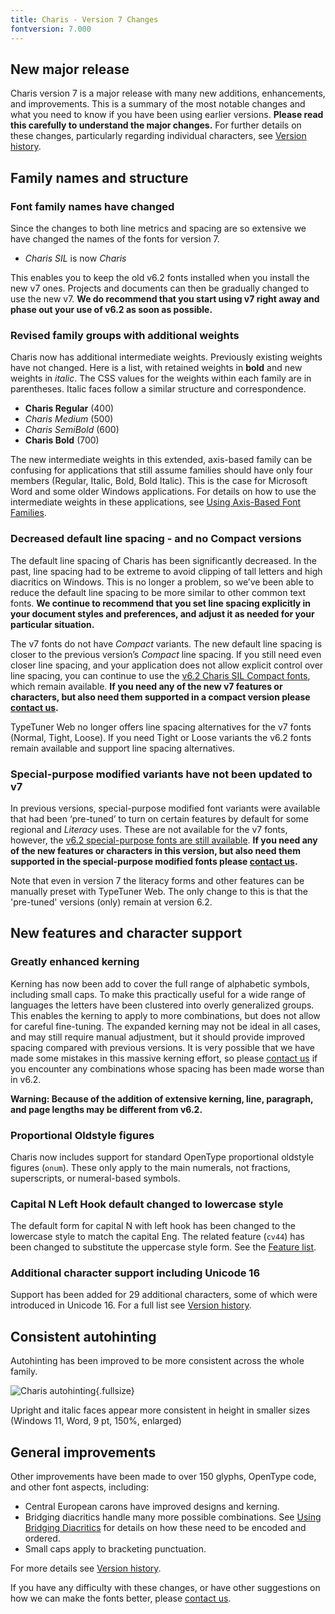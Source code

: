 ```yaml
---
title: Charis - Version 7 Changes
fontversion: 7.000
---
```


## New major release

Charis version 7 is a major release with many new additions, enhancements, and improvements. This is a summary of the most notable changes and what you need to know if you have been using earlier versions. **Please read this carefully to understand the major changes.** For further details on these changes, particularly regarding individual characters, see [Version history](history.md).

## Family names and structure

### Font family names have changed

Since the changes to both line metrics and spacing are so extensive we have changed the names of the fonts for version 7.

- *Charis SIL* is now *Charis*

This enables you to keep the old v6.2 fonts installed when you install the new v7 ones. Projects and documents can then be gradually changed to use the new v7. **We do recommend that you start using v7 right away and phase out your use of v6.2 as soon as possible.**

### Revised family groups with additional weights

Charis now has additional intermediate weights. Previously existing weights have not changed. Here is a list, with retained weights in **bold** and new weights in *italic*. The CSS values for the weights within each family are in parentheses. Italic faces follow a similar structure and correspondence.

- **Charis Regular** (400)
- *Charis Medium* (500)
- *Charis SemiBold* (600)
- **Charis Bold** (700)

The new intermediate weights in this extended, axis-based family can be confusing for applications that still assume families should have only four members (Regular, Italic, Bold, Bold Italic). This is the case for Microsoft Word and some older Windows applications. For details on how to use the intermediate weights in these applications, see [Using Axis-Based Font Families](https://software.sil.org/fonts/axis-based-fonts/).

### Decreased default line spacing - and no Compact versions

The default line spacing of Charis has been significantly decreased. In the past, line spacing had to be extreme to avoid clipping of tall letters and high diacritics on Windows. This is no longer a problem, so we’ve been able to reduce the default line spacing to be more similar to other common text fonts. **We continue to recommend that you set line spacing explicitly in your document styles and preferences, and adjust it as needed for your particular situation.**

The v7 fonts do not have *Compact* variants. The new default line spacing is closer to the previous version’s *Compact* line spacing. If you still need even closer line spacing, and your application does not allow explicit control over line spacing, you can continue to use the [v6.2 Charis SIL Compact fonts](https://software.sil.org/lcgfonts/download/), which remain available. **If you need any of the new v7 features or characters, but also need them supported in a compact version please [contact us](https://software.sil.org/charis/about/contact/).**

TypeTuner Web no longer offers line spacing alternatives for the v7 fonts (Normal, Tight, Loose). If you need Tight or Loose variants the v6.2 fonts remain available and support line spacing alternatives.

### Special-purpose modified variants have not been updated to v7

In previous versions, special-purpose modified font variants were available that had been ‘pre-tuned’ to turn on certain features by default for some regional and *Literacy* uses. These are not available for the v7 fonts, however, the [v6.2 special-purpose fonts are still available](https://software.sil.org/lcgfonts/download/). **If you need any of the new features or characters in this version, but also need them supported in the special-purpose modified fonts please [contact us](https://software.sil.org/charis/about/contact/).**

Note that even in version 7 the literacy forms and other features can be manually preset with TypeTuner Web. The only change to this is that the 'pre-tuned' versions (only) remain at version 6.2.  

## New features and character support

### Greatly enhanced kerning

Kerning has now been add to cover the full range of alphabetic symbols, including small caps. To make this practically useful for a wide range of languages the letters have been clustered into overly generalized groups. This enables the kerning to apply to more combinations, but does not allow for careful fine-tuning. The expanded kerning may not be ideal in all cases, and may still require manual adjustment, but it should provide improved spacing compared with previous versions. It is very possible that we have made some mistakes in this massive kerning effort, so please [contact us](https://software.sil.org/charis/about/contact/) if you encounter any combinations whose spacing has been made worse than in v6.2.

**Warning: Because of the addition of extensive kerning, line, paragraph, and page lengths may be different from v6.2.**

### Proportional Oldstyle figures

Charis now includes support for standard OpenType proportional oldstyle figures (`onum`). These only apply to the main numerals, not fractions, superscripts, or numeral-based symbols.

### Capital N Left Hook default changed to lowercase style

The default form for capital N with left hook has been changed to the lowercase style to match the capital Eng. The related feature (`cv44`) has been changed to substitute the uppercase style form. See the [Feature list](features.md).

### Additional character support including Unicode 16

Support has been added for 29 additional characters, some of which were introduced in Unicode 16. For a full list see [Version history](history.md).

## Consistent autohinting

Autohinting has been improved to be more consistent across the whole family.

![Charis autohinting](../assets/images/v7autohinting.png){.fullsize}
<!-- PRODUCT SITE IMAGE SRC https://software.sil.org/charis/wp-content/uploads/sites/20/2015/12/v7autohinting.png -->
<figcaption>Upright and italic faces appear more consistent in height in smaller sizes (Windows 11, Word, 9 pt, 150%, enlarged)</figcaption>

## General improvements

Other improvements have been made to over 150 glyphs, OpenType code, and other font aspects, including: 

- Central European carons have improved designs and kerning.
- Bridging diacritics handle many more possible combinations. See [Using Bridging Diacritics](https://software.sil.org/fonts/bridging-diacritics/) for details on how these need to be encoded and ordered.
- Small caps apply to bracketing punctuation.

For more details see [Version history](history.md).

If you have any difficulty with these changes, or have other suggestions on how we can make the fonts better, please [contact us](https://software.sil.org/charis/about/contact/).








